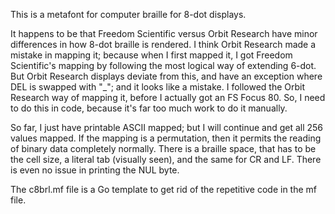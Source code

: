 This is a metafont for computer braille for 8-dot displays.

It happens to be that Freedom Scientific versus Orbit Research have minor differences in how 8-dot braille is rendered. I think Orbit Research made a mistake in mapping it; because when I first mapped it, I got Freedom Scientific's mapping by following the most logical way of extending 6-dot. But Orbit Research displays deviate from this, and have an exception where DEL is swapped with "_"; and it looks like a mistake. I followed the Orbit Research way of mapping it, before I actually got an FS Focus 80. So, I need to do this in code, because it's far too much work to do it manually.

So far, I just have printable ASCII mapped; but I will continue and get all 256 values mapped. If the mapping is a permutation, then it permits the reading of binary data completely normally. There is a braille space, that has to be the cell size, a literal tab (visually seen), and the same for CR and LF. There is even no issue in printing the NUL byte.

The c8brl.mf file is a Go template to get rid of the repetitive code in the mf file.

